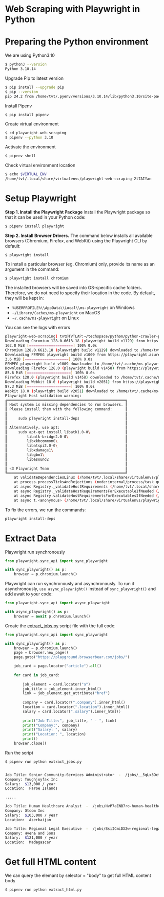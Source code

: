 # Web Scraping with Playwright in Python


# Preparing the Python environment

We are using Python3.10
```sh
$ python3 --version
Python 3.10.14
```

Upgrade Pip to latest version
```sh
$ pip install --upgrade pip
$ pip --version
pip 24.2 from /home/tvt/.pyenv/versions/3.10.14/lib/python3.10/site-packages/pip (python 3.10)
```

Install Pipenv
```sh
$ pip install pipenv
```

Create virtual environment
```sh
$ cd playwright-web-scraping
$ pipenv --python 3.10
```

Activate the environment
```sh
$ pipenv shell
```

Check virtual environment location
```sh
$ echo $VIRTUAL_ENV
/home/tvt/.local/share/virtualenvs/playwright-web-scraping-2t7AIYan
```

# Setup Playwright

**Step 1. Install the Playwright Package**
Install the Playwright package so that it can be used in your Python code:
```sh
$ pipenv install playwright
```

**Step 2. Install Browser Drivers.**
The command below installs all available browsers (Chromium, Firefox, and WebKit) using the Playwright CLI by default:
```sh
$ playwright install
```

To install a particular browser (eg. Chromium) only, provide its name as an argument in the command:
```sh
$ playwright install chromium
```

The installed browsers will be saved into OS-specific cache folders. Therefore, we do not need to specify their location in the code. By default, they will be kept in:

* `%USERPROFILE%\\AppData\\Local\\ms-playwright` on Windows
* `~/Library/Caches/ms-playwright` on MacOS
* `~/.cache/ms-playwright` on Linux

You can see the logs with errors
```sh
playwright-web-scraping) tvt@TVTLAP:~/techspace/python/python-crawler-practices/playwright-web-scraping$ playwright install
Downloading Chromium 128.0.6613.18 (playwright build v1129) from https://playwright.azureedge.net/builds/chromium/1129/chromium-linux.zip
162.8 MiB [====================] 100% 0.0s
Chromium 128.0.6613.18 (playwright build v1129) downloaded to /home/tvt/.cache/ms-playwright/chromium-1129
Downloading FFMPEG playwright build v1009 from https://playwright.azureedge.net/builds/ffmpeg/1009/ffmpeg-linux.zip
2.6 MiB [====================] 100% 0.0s
FFMPEG playwright build v1009 downloaded to /home/tvt/.cache/ms-playwright/ffmpeg-1009
Downloading Firefox 128.0 (playwright build v1458) from https://playwright.azureedge.net/builds/firefox/1458/firefox-ubuntu-22.04.zip
85.6 MiB [====================] 100% 0.0s
Firefox 128.0 (playwright build v1458) downloaded to /home/tvt/.cache/ms-playwright/firefox-1458
Downloading Webkit 18.0 (playwright build v2051) from https://playwright.azureedge.net/builds/webkit/2051/webkit-ubuntu-22.04.zip
87.3 MiB [====================] 100% 0.0s
Webkit 18.0 (playwright build v2051) downloaded to /home/tvt/.cache/ms-playwright/webkit-2051
Playwright Host validation warning: 
╔══════════════════════════════════════════════════════╗
║ Host system is missing dependencies to run browsers. ║
║ Please install them with the following command:      ║
║                                                      ║
║     sudo playwright install-deps                     ║
║                                                      ║
║ Alternatively, use apt:                              ║
║     sudo apt-get install libatk1.0-0\                ║
║         libatk-bridge2.0-0\                          ║
║         libxkbcommon0\                               ║
║         libatspi2.0-0\                               ║
║         libxdamage1\                                 ║
║         libgbm1\                                     ║
║         libasound2                                   ║
║                                                      ║
║ <3 Playwright Team                                   ║
╚══════════════════════════════════════════════════════╝
    at validateDependenciesLinux (/home/tvt/.local/share/virtualenvs/playwright-web-scraping-2t7AIYan/lib/python3.10/site-packages/playwright/driver/package/lib/server/registry/dependencies.js:216:9)
    at process.processTicksAndRejections (node:internal/process/task_queues:95:5)
    at async Registry._validateHostRequirements (/home/tvt/.local/share/virtualenvs/playwright-web-scraping-2t7AIYan/lib/python3.10/site-packages/playwright/driver/package/lib/server/registry/index.js:575:43)
    at async Registry._validateHostRequirementsForExecutableIfNeeded (/home/tvt/.local/share/virtualenvs/playwright-web-scraping-2t7AIYan/lib/python3.10/site-packages/playwright/driver/package/lib/server/registry/index.js:673:7)
    at async Registry.validateHostRequirementsForExecutablesIfNeeded (/home/tvt/.local/share/virtualenvs/playwright-web-scraping-2t7AIYan/lib/python3.10/site-packages/playwright/driver/package/lib/server/registry/index.js:662:43)
    at async t.<anonymous> (/home/tvt/.local/share/virtualenvs/playwright-web-scraping-2t7AIYan/lib/python3.10/site-packages/playwright/driver/package/lib/cli/program.js:119:7)
```

To fix the errors, we run the commands:
```sh
playwright install-deps
```

# Extract Data

Playwright run synchronously
```python
from playwright.sync_api import sync_playwright

with sync_playwright() as p:
    browser = p.chromium.launch()
```

Playwright can run synchronously and asynchronously. To run it asynchronously, `use async_playwright()` instead of `sync_playwright()` and add await to your code:

```python
from playwright.sync_api import async_playwright

with async_playwright() as p:
	browser = await p.chromium.launch()
```


Create the [extract_jobs.py](./extract_jobs.py) script file with the full code:

```python
from playwright.sync_api import sync_playwright

with sync_playwright() as p:
    browser = p.chromium.launch()
    page = browser.new_page()
    page.goto("https://playground.browserbear.com/jobs/")

    job_card = page.locator("article").all()
    
    for card in job_card:
      
        job_element = card.locator("a")
        job_title = job_element.inner_html()
        link = job_element.get_attribute("href")  
        
        company = card.locator(".company").inner_html()
        location = card.locator(".location").inner_html()
        salary = card.locator(".salary").inner_html()
        
        print("Job Title:", job_title, " - ", link)
        print("Company:", company)
        print("Salary: ", salary)
        print("Location: ", location)
        print()
    browser.close()
```

Run the script
```sh
$ pipenv run python extract_jobs.py


Job Title: Senior Community-Services Administrator  -  /jobs/__5qLx3OctM-senior-community-services-administrator/
Company: Toughjoyfax Inc
Salary:  $13,000 / year
Location:  Faroe Islands

.....

Job Title: Human Healthcare Analyst  -  /jobs/HvP7aENB7ro-human-healthcare-analyst/
Company: Otcom Inc
Salary:  $103,000 / year
Location:  Azerbaijan

Job Title: Regional Legal Executive  -  /jobs/BsiICmiDX2w-regional-legal-executive/
Company: Hyena and Sons
Salary:  $121,000 / year
Location:  Madagascar
```

# Get full HTML content

We can query the elemant by selector = "body" to get full HTML content body
```sh
$ pipenv run python extract_html.py
```